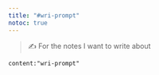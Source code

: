 ```yaml
---
title: "#wri-prompt"
notoc: true
---
```


> ✍️ For the notes I want to write about

```query
content:"wri-prompt"
```